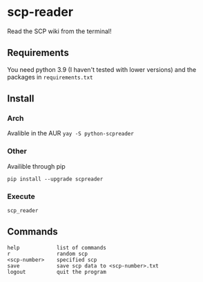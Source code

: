 # scp-reader
Read the SCP wiki from the terminal!

## Requirements
You need python 3.9 (I haven't tested with lower versions) and the packages in `requirements.txt`

## Install
### Arch
Avalible in the AUR
`yay -S python-scpreader`

### Other
Availible through pip


```
pip install --upgrade scpreader
```
### Execute
`scp_reader`

## Commands
```
help            list of commands
r               random scp
<scp-number>    specified scp
save            save scp data to <scp-number>.txt
logout          quit the program
```
